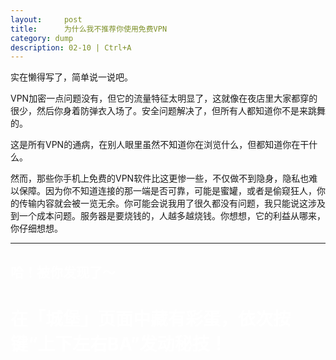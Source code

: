 ```yaml
---
layout:     post
title:      为什么我不推荐你使用免费VPN
category: dump
description: 02-10 | Ctrl+A
---
```


实在懒得写了，简单说一说吧。

VPN加密一点问题没有，但它的流量特征太明显了，这就像在夜店里大家都穿的很少，然后你身着防弹衣入场了。安全问题解决了，但所有人都知道你不是来跳舞的。

这是所有VPN的通病，在别人眼里虽然不知道你在浏览什么，但都知道你在干什么。

然而，那些你手机上免费的VPN软件比这更惨一些，不仅做不到隐身，隐私也难以保障。因为你不知道连接的那一端是否可靠，可能是蜜罐，或者是偷窥狂人，你的传输内容就会被一览无余。你可能会说我用了很久都没有问题，我只能说这涉及到一个成本问题。服务器是要烧钱的，人越多越烧钱。你想想，它的利益从哪来，你仔细想想。

----


## <font color="#ffffff">哈！被你发现了～</font><br />
# <font color="#ffffff">在「城堡」页面中藏有彩蛋，依次按键“上下左右BA”发动秘技！</font><br />

<script language="javascript">
var allowedKeys = {
  37: 'left',
  38: 'up',
  39: 'right',
  40: 'down',
  65: 'a',
  66: 'b'
};
var konamiCode = ['up', 'down', 'left',  'right', 'b', 'a' ];

var konamiCodePosition = 0;

// add keydown event listener
document.addEventListener('keydown', function(e) {
  // get the value of the key code from the key map
  var key = allowedKeys[e.keyCode];
  // get the value of the required key from the konami code
  var requiredKey = konamiCode[konamiCodePosition];

  // compare the key with the required key
  if (key == requiredKey) {

    // move to the next key in the konami code sequence
    konamiCodePosition++;

    // if the last key is reached, activate cheats
    if (konamiCodePosition == konamiCode.length) {
      activateCheats();
      konamiCodePosition = 0;
    }
  } else {
    konamiCodePosition = 0;
  }
});

function activateCheats() {
  alert("在「城堡」页面中发动才有效哦");
  window.location.href="https://publius.club/";
}
